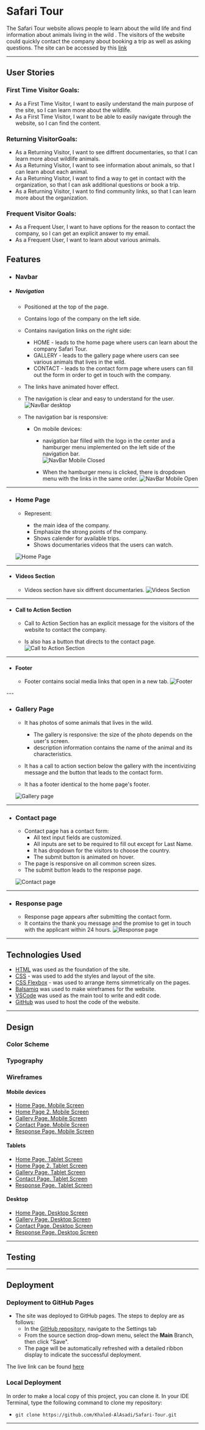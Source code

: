 # Safari Tour
The Safari Tour website allows people to learn about the wild life and find information about animals living in the wild . The visitors of the website could quickly contact the company about booking a trip as well as asking questions.
The site can be accessed by this [link](https://khaled-alasadi.github.io/Safari-Tour/)


---

## User Stories

### First Time Visitor Goals:

* As a First Time Visitor, I want to easily understand the main purpose of the site, so I can learn more about the wildlife.
* As a First Time Visitor, I want to be able to easily navigate through the website, so I can find the content.

### Returning VisitorGoals:

* As a Returning Visitor, I want to see diffrent documentaries, so that I can learn more about wildlife animals.
* As a Returning Visitor, I want to see information about animals, so that I can learn about each animal.
* As a Returning Visitor, I want to find a way to get in contact with the organization, so that I can ask additional questions or book a trip.
* As a Returning Visitor, I want to find community links, so that I can learn more about the organization.

### Frequent Visitor Goals:
* As a Frequent User, I want to have options for the reason to contact the company, so I can get an explicit answer to my email. 
* As a Frequent User, I want to learn about various animals. 

## Features

+ ### Navbar

+ ##### Navigation
    - Positioned at the top of the page.
    - Contains logo of the company on the left side.
    - Contains navigation links on the right side:
        * HOME - leads to the home page where users can learn about the company Safari Tour.
        * GALLERY - leads to the gallery page where users can see various animals that lives in the wild.
        * CONTACT - leads to the contact form page where users can fill out the form in order to get in touch with the company.
    - The links have animated hover effect.
    - The navigation is clear and easy to understand for the user.
    ![NavBar desktop](documentation/header.png)

    - The navigation bar is responsive:
        * On mobile devices: 
            - navigation bar filled with the logo in the center and a hamburger menu implemented on the left side of the navigation bar.      
            ![NavBar Mobile Closed](documentation/header-mobile.png)
        
            - When the hamburger menu is clicked, there is dropdown menu with the links in the same order.
            ![NavBar Mobile Open](documentation/header-mobile-expanded.png)
---
+ ### Home Page

    - Represent: 

        * the main idea of the company.
        * Emphasize the strong points of the company.
        * Shows calender for available trips.
        * Shows documentaries videos that the users can watch.


    ![Home Page](documentation/home-desktop.png)

---
+ #### Videos Section

    - Videos section have six diffrent documentaries.
    ![Videos Section](documentation/documentaries-desktop.png)

--- 
+ #### Call to Action Section

    - Call to Action Section has an explicit message for the visitors of the website to contact the company.

    - Is also has a button that directs to the contact page.
​
    ![Call to Action Section](documentation/call_to_action.png)

---
+ #### Footer

    - Footer contains social media links that open in a new tab.
    ![Footer](documentation/footer.png)

---​

+ ### Gallery Page

    - It has photos of some animals that lives in the wild.
      - The gallery is responsive: the size of the photo depends on the user's screen.
      - description information contains the name of the animal and its characteristics.
    - It has a call to action section below the gallery with the incentivizing message and the button that leads to the contact form.

    - It has a footer identical to the home page's footer.


    ![Gallery page](documentation/gallery-ipad.png)
---
+ ### Contact page

    - Contact page has a contact form:
        - All text input fields are customized.
        - All inputs are set to be required to fill out except for Last Name.
        - It has dropdown for the visitors to choose the country.
        - The submit button is animated on hover.
    - The page is responsive on all common screen sizes.
    - The submit button leads to the response page.


    ![Contact page](documentation/contact_form_page.png)
---
+ ### Response page

    - Response page appears after submitting the contact form.
    - It contains the thank you message and the promise to get in touch with the applicant within 24 hours.
    ![Response page](documentation/response_page.png)

---
## Technologies Used

- [HTML](https://developer.mozilla.org/en-US/docs/Web/HTML) was used as the foundation of the site.
- [CSS](https://developer.mozilla.org/en-US/docs/Web/css) - was used to add the styles and layout of the site.
- [CSS Flexbox](https://developer.mozilla.org/en-US/docs/Learn/CSS/CSS_layout/Flexbox) - was used to arrange items simmetrically on the pages.
- [Balsamiq](https://balsamiq.com/) was used to make wireframes for the website.
- [VSCode](https://code.visualstudio.com/) was used as the main tool to write and edit code.
- [GitHub](https://github.com/) was used to host the code of the website.
---
## Design

### Color Scheme


### Typography



### Wireframes

#### Mobile devices

- [Home Page. Mobile Screen](documentation/mobile_home_page.png)
- [Home Page 2. Mobile Screen](documentation/mobile_home_page2.png)
- [Gallery Page. Mobile Screen](documentation/mobile_gallery_page.png)
- [Contact Page. Mobile Screen](documentation/mobile_contact_form_page.png)
- [Response Page. Mobile Screen](documentation/mobile_response_page.png)


#### Tablets

- [Home Page. Tablet Screen](documentation/tablet_home_page.png)
- [Home Page 2. Tablet Screen](documentation/tablet_home_page2.png)
- [Gallery Page. Tablet Screen](documentation/tablet_gallery_page.png)
- [Contact Page. Tablet Screen](documentation/tablet_contact_form_page.png)
- [Response Page. Tablet Screen](documentation/tablet_response_page.png)

#### Desktop

- [Home Page. Desktop Screen](documentation/desktop_home_page.png)
- [Gallery Page. Desktop Screen](documentation/desktop_gallery_page.png)
- [Contact Page. Desktop Screen](documentation/desktop_contact_form_page.png)
- [Response Page. Desktop Screen](documentation/desktop_response_page.png)

---
## Testing

---

## Deployment

### Deployment to GitHub Pages

- The site was deployed to GitHub pages. The steps to deploy are as follows: 
  - In the [GitHub repository](https://github.com/IuliiaKonovalova/animal_shelter), navigate to the Settings tab 
  - From the source section drop-down menu, select the **Main** Branch, then click "Save".
  - The page will be automatically refreshed with a detailed ribbon display to indicate the successful deployment.

The live link can be found [here](https://khaled-alasadi.github.io/Safari-Tour/)

### Local Deployment

In order to make a local copy of this project, you can clone it.
In your IDE Terminal, type the following command to clone my repository:

- `git clone https://github.com/Khaled-AlAsadi/Safari-Tour.git`
---